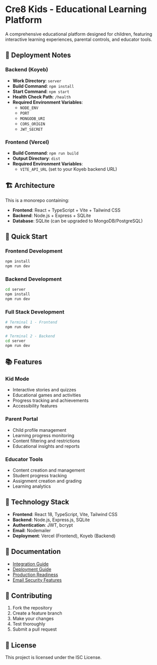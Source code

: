 # Cre8 Kids - Educational Learning Platform

A comprehensive educational platform designed for children, featuring interactive learning experiences, parental controls, and educator tools.

## 🚀 **Deployment Notes**

### **Backend (Koyeb)**
- **Work Directory**: `server`
- **Build Command**: `npm install`
- **Start Command**: `npm start`
- **Health Check Path**: `/health`
- **Required Environment Variables**:
  - `NODE_ENV`
  - `PORT`
  - `MONGODB_URI`
  - `CORS_ORIGIN`
  - `JWT_SECRET`

### **Frontend (Vercel)**
- **Build Command**: `npm run build`
- **Output Directory**: `dist`
- **Required Environment Variables**:
  - `VITE_API_URL` (set to your Koyeb backend URL)

## 🏗️ **Architecture**

This is a monorepo containing:
- **Frontend**: React + TypeScript + Vite + Tailwind CSS
- **Backend**: Node.js + Express + SQLite
- **Database**: SQLite (can be upgraded to MongoDB/PostgreSQL)

## 🚀 **Quick Start**

### **Frontend Development**
```bash
npm install
npm run dev
```

### **Backend Development**
```bash
cd server
npm install
npm run dev
```

### **Full Stack Development**
```bash
# Terminal 1 - Frontend
npm run dev

# Terminal 2 - Backend
cd server
npm run dev
```

## 📚 **Features**

### **Kid Mode**
- Interactive stories and quizzes
- Educational games and activities
- Progress tracking and achievements
- Accessibility features

### **Parent Portal**
- Child profile management
- Learning progress monitoring
- Content filtering and restrictions
- Educational insights and reports

### **Educator Tools**
- Content creation and management
- Student progress tracking
- Assignment creation and grading
- Learning analytics

## 🔧 **Technology Stack**

- **Frontend**: React 18, TypeScript, Vite, Tailwind CSS
- **Backend**: Node.js, Express.js, SQLite
- **Authentication**: JWT, bcrypt
- **Email**: Nodemailer
- **Deployment**: Vercel (Frontend), Koyeb (Backend)

## 📖 **Documentation**

- [Integration Guide](INTEGRATION_README.md)
- [Deployment Guide](DEPLOYMENT.md)
- [Production Readiness](PRODUCTION_READY.md)
- [Email Security Features](EMAIL_SECURITY_FEATURES.md)

## 🤝 **Contributing**

1. Fork the repository
2. Create a feature branch
3. Make your changes
4. Test thoroughly
5. Submit a pull request

## 📄 **License**

This project is licensed under the ISC License.
